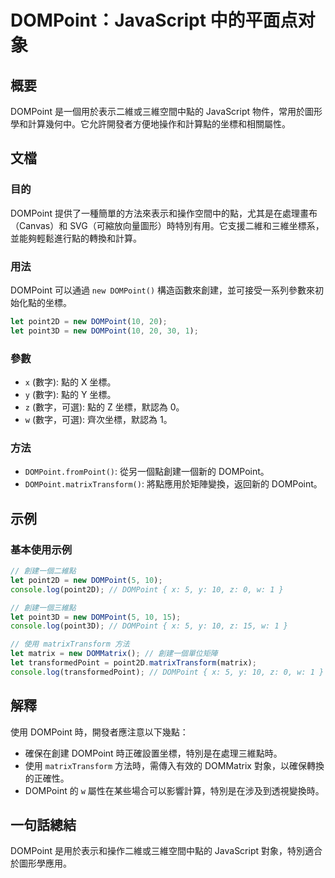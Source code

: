 <!--
Meta Description: # DOMPoint：JavaScript 中的平面点对象 ## 概要 DOMPoint 是一個用於表示二維或三維空間中點的 JavaScript 物件，常用於圖形學和計算幾何中。它允許開發者方便地操作和計算點的坐標和相關屬性。 ## 文檔 ### 目的 DOMPoint 提供了一種簡單的方法來表示...
Meta Keywords: dompoint, new, let, javascript, point2d
-->

# DOMPoint：JavaScript 中的平面点对象

## 概要
DOMPoint 是一個用於表示二維或三維空間中點的 JavaScript 物件，常用於圖形學和計算幾何中。它允許開發者方便地操作和計算點的坐標和相關屬性。

## 文檔
### 目的
DOMPoint 提供了一種簡單的方法來表示和操作空間中的點，尤其是在處理畫布（Canvas）和 SVG（可縮放向量圖形）時特別有用。它支援二維和三維坐標系，並能夠輕鬆進行點的轉換和計算。

### 用法
DOMPoint 可以通過 `new DOMPoint()` 構造函數來創建，並可接受一系列參數來初始化點的坐標。

```javascript
let point2D = new DOMPoint(10, 20);
let point3D = new DOMPoint(10, 20, 30, 1);
```

### 參數
- `x` (數字): 點的 X 坐標。
- `y` (數字): 點的 Y 坐標。
- `z` (數字，可選): 點的 Z 坐標，默認為 0。
- `w` (數字，可選): 齊次坐標，默認為 1。

### 方法
- `DOMPoint.fromPoint()`: 從另一個點創建一個新的 DOMPoint。
- `DOMPoint.matrixTransform()`: 將點應用於矩陣變換，返回新的 DOMPoint。

## 示例
### 基本使用示例
```javascript
// 創建一個二維點
let point2D = new DOMPoint(5, 10);
console.log(point2D); // DOMPoint { x: 5, y: 10, z: 0, w: 1 }

// 創建一個三維點
let point3D = new DOMPoint(5, 10, 15);
console.log(point3D); // DOMPoint { x: 5, y: 10, z: 15, w: 1 }

// 使用 matrixTransform 方法
let matrix = new DOMMatrix(); // 創建一個單位矩陣
let transformedPoint = point2D.matrixTransform(matrix);
console.log(transformedPoint); // DOMPoint { x: 5, y: 10, z: 0, w: 1 }
```

## 解釋
使用 DOMPoint 時，開發者應注意以下幾點：
- 確保在創建 DOMPoint 時正確設置坐標，特別是在處理三維點時。
- 使用 `matrixTransform` 方法時，需傳入有效的 DOMMatrix 對象，以確保轉換的正確性。
- DOMPoint 的 `w` 屬性在某些場合可以影響計算，特別是在涉及到透視變換時。

## 一句話總結
DOMPoint 是用於表示和操作二維或三維空間中點的 JavaScript 對象，特別適合於圖形學應用。